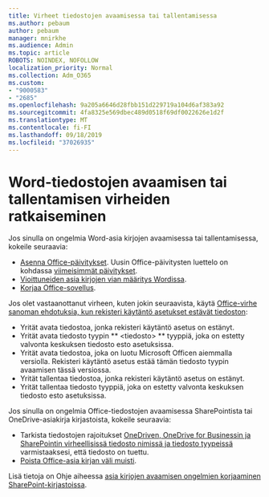 ```yaml
---
title: Virheet tiedostojen avaamisessa tai tallentamisessa
ms.author: pebaum
author: pebaum
manager: mnirkhe
ms.audience: Admin
ms.topic: article
ROBOTS: NOINDEX, NOFOLLOW
localization_priority: Normal
ms.collection: Adm_O365
ms.custom:
- "9000583"
- "2685"
ms.openlocfilehash: 9a205a6646d28fbb151d229719a104d6af383a92
ms.sourcegitcommit: 4fa8325e569dbec489d0518f69df0022626e1d2f
ms.translationtype: MT
ms.contentlocale: fi-FI
ms.lasthandoff: 09/18/2019
ms.locfileid: "37026935"
---
```

# <a name="resolve-errors-opening-or-saving-word-files"></a>Word-tiedostojen avaamisen tai tallentamisen virheiden ratkaiseminen

Jos sinulla on ongelmia Word-asia kirjojen avaamisessa tai tallentamisessa, kokeile seuraavia:

- [Asenna Office-päivitykset](https://support.office.com/article/2ab296f3-7f03-43a2-8e50-46de917611c5). Uusin Office-päivitysten luettelo on kohdassa [viimeisimmät päivitykset](https://docs.microsoft.com/officeupdates/office-updates-msi).
- [Vioittuneiden asia kirjojen vian määritys Wordissa](https://docs.microsoft.com/office/troubleshoot/word/damaged-documents-in-word).
- [Korjaa Office-sovellus](https://support.office.com/Article/Repair-an-Office-application-7821d4b6-7c1d-4205-aa0e-a6b40c5bb88b).

Jos olet vastaanottanut virheen, kuten jokin seuraavista, käytä [Office-virhe sanoman ehdotuksia, kun rekisteri käytäntö asetukset estävät tiedoston](https://docs.microsoft.com/office/troubleshoot/settings/file-blocked-in-office):

- Yrität avata tiedostoa, jonka rekisteri käytäntö asetus on estänyt.
- Yrität avata tiedosto tyypin ** \<tiedosto\> ** tyyppiä, joka on estetty valvonta keskuksen tiedosto esto asetuksissa.
- Yrität avata tiedostoa, joka on luotu Microsoft Officen aiemmalla versiolla. Rekisteri käytäntö asetus estää tämän tiedosto tyypin avaamisen tässä versiossa.
- Yrität tallentaa tiedostoa, jonka rekisteri käytäntö asetus on estänyt.
- Yrität tallentaa tiedosto tyyppiä, joka on estetty valvonta keskuksen tiedosto esto asetuksissa.

Jos sinulla on ongelmia Office-tiedostojen avaamisessa SharePointista tai OneDrive-asiakirja kirjastoista, kokeile seuraavia:

- Tarkista tiedostojen rajoitukset [OneDriven, OneDrive for Businessin ja SharePointin virheellisissä tiedosto nimissä ja tiedosto tyypeissä](https://support.office.com/article/64883a5d-228e-48f5-b3d2-eb39e07630fa) varmistaaksesi, että tiedosto on tuettu. 
- [Poista Office-asia kirjan väli muisti](https://support.office.com/article/b1d3765e-d71b-4bb8-99ca-acd22c42995d
). 

Lisä tietoja on Ohje aiheessa [asia kirjojen avaamisen ongelmien korjaaminen SharePoint-kirjastoissa](https://support.office.com/article/31329fa1-4ad0-47fc-95d8-bb0c5b12a536).